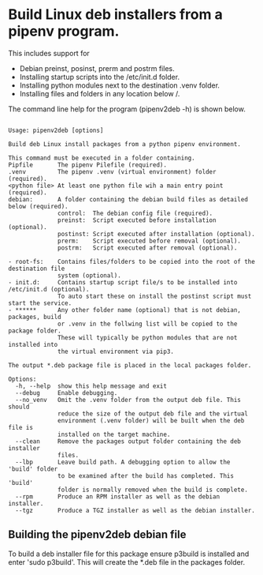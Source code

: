 # Build Linux deb installers from a pipenv program.

This includes support for

- Debian preinst, posinst, prerm and postrm files.
- Installing startup scripts into the /etc/init.d folder.
- Installing python modules next to the destination .venv folder.
- Installing files and folders in any location below /.

The command line help for the program (pipenv2deb -h) is shown below.

```

Usage: pipenv2deb [options]

Build deb Linux install packages from a python pipenv environment.

This command must be executed in a folder containing.
Pipfile       The pipenv Pilefile (required).
.venv         The pipenv .venv (virtual environment) folder (required).
<python file> At least one python file wih a main entry point (required).
debian:       A folder containing the debian build files as detailed below (required).
              control:  The debian config file (required).
              preinst:  Script executed before installation (optional).
              postinst: Script executed after installation (optional).
              prerm:    Script executed before removal (optional).
              postrm:   Script executed after removal (optional).

- root-fs:    Contains files/folders to be copied into the root of the destination file
              system (optional).
- init.d:     Contains startup script file/s to be installed into /etc/init.d (optional).
              To auto start these on install the postinst script must start the service.
- ******      Any other folder name (optional) that is not debian, packages, build
              or .venv in the follwing list will be copied to the package folder.
              These will typically be python modules that are not installed into
              the virtual environment via pip3.

The output *.deb package file is placed in the local packages folder.

Options:
  -h, --help  show this help message and exit
  --debug     Enable debugging.
  --no_venv   Omit the .venv folder from the output deb file. This should
              reduce the size of the output deb file and the virtual
              environment (.venv folder) will be built when the deb file is
              installed on the target machine.
  --clean     Remove the packages output folder containing the deb installer
              files.
  --lbp       Leave build path. A debugging option to allow the 'build' folder
              to be examined after the build has completed. This 'build'
              folder is normally removed when the build is complete.
  --rpm       Produce an RPM installer as well as the debian installer.
  --tgz       Produce a TGZ installer as well as the debian installer.

```

## Building the pipenv2deb debian file

To build a deb installer file for this package ensure p3build is installed
and enter 'sudo p3build'. This will create the *.deb file in the packages
folder.
